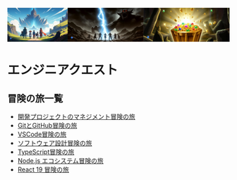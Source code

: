 ![エンジニアクエスト](./quest.png "エンジニアクエスト")
# エンジニアクエスト

## 冒険の旅一覧
- [開発プロジェクトのマネジメント冒険の旅](./development-project-management/README.md)
- [GitとGitHub冒険の旅]()
- [VSCode冒険の旅]()
- [ソフトウェア設計冒険の旅](./software-design/README.md)
- [TypeScript冒険の旅](./typescript/README.md)
- [Node.js エコシステム冒険の旅]()
- [React 19 冒険の旅]()